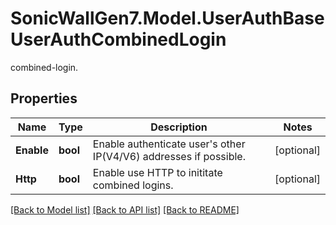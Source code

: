 # SonicWallGen7.Model.UserAuthBaseUserAuthCombinedLogin
combined-login.

## Properties

Name | Type | Description | Notes
------------ | ------------- | ------------- | -------------
**Enable** | **bool** | Enable authenticate user&#39;s other IP(V4/V6) addresses if possible. | [optional] 
**Http** | **bool** | Enable use HTTP to inititate combined logins. | [optional] 

[[Back to Model list]](../README.md#documentation-for-models) [[Back to API list]](../README.md#documentation-for-api-endpoints) [[Back to README]](../README.md)

